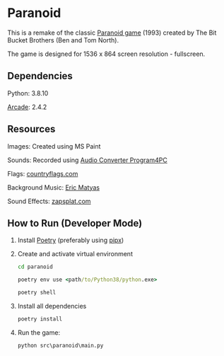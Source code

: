 # Paranoid

This is a remake of the classic [Paranoid game](https://archive.org/details/msdos_Paranoid_shareware) (1993)
created by The Bit Bucket Brothers (Ben and Tom North).

The game is designed for 1536 x 864 screen resolution - fullscreen.

## Dependencies

Python: 3.8.10

[Arcade](https://api.arcade.academy/en/latest/): 2.4.2

## Resources

Images: Created using MS Paint

Sounds: Recorded using [Audio Converter Program4PC](https://www.program4pc.com/)

Flags: [countryflags.com](https://www.countryflags.com/)

Background Music: [Eric Matyas](https://soundimage.org/)

Sound Effects: [zapsplat.com](https://www.zapsplat.com/)

## How to Run (Developer Mode)

1. Install [Poetry](https://python-poetry.org/) (preferably using [pipx](https://pipx.pypa.io/stable/))

2. Create and activate virtual environment

    ```cmd
    cd paranoid

    poetry env use <path/to/Python38/python.exe>

    poetry shell
    ```

3. Install all dependencies

    ```cmd
    poetry install
    ```

4. Run the game:

    ```cmd
    python src\paranoid\main.py
    ```
